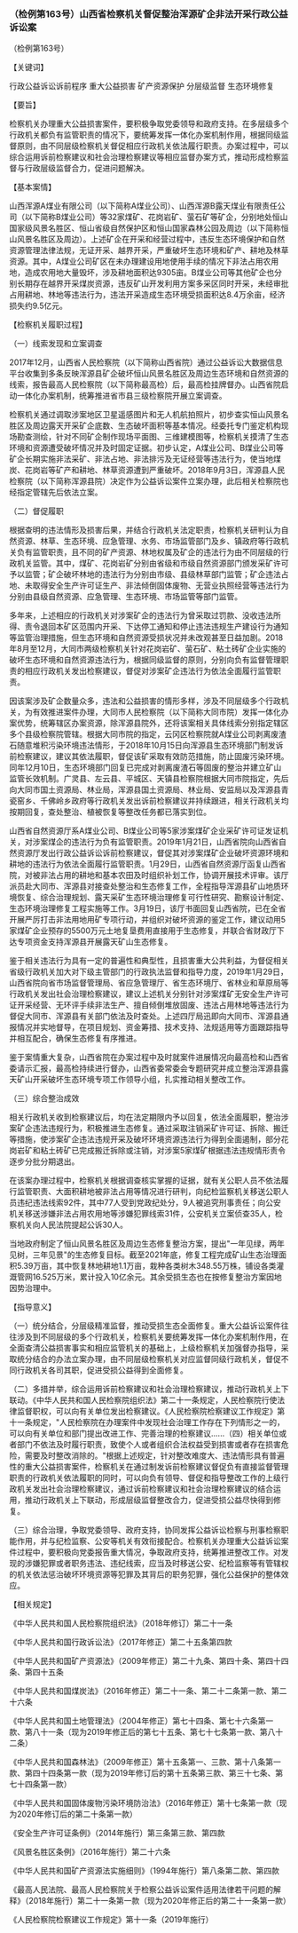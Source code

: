 ### （检例第163号）山西省检察机关督促整治浑源矿企非法开采行政公益诉讼案
（检例第163号）

【关键词】

行政公益诉讼诉前程序 重大公益损害 矿产资源保护 分层级监督 生态环境修复

【要旨】

检察机关办理重大公益损害案件，要积极争取党委领导和政府支持。在多层级多个行政机关都负有监管职责的情况下，要统筹发挥一体化办案机制作用，根据同级监督原则，由不同层级检察机关督促相应行政机关依法履行职责。办案过程中，可以综合运用诉前检察建议和社会治理检察建议等相应监督办案方式，推动形成检察监督与行政层级监督合力，促进问题解决。

【基本案情】

山西浑源A煤业有限公司（以下简称A煤业公司）、山西浑源B露天煤业有限责任公司（以下简称B煤业公司）等32家煤矿、花岗岩矿、萤石矿等矿企，分别地处恒山国家级风景名胜区、恒山省级自然保护区和恒山国家森林公园及周边（以下简称恒山风景名胜区及周边）。上述矿企在开采和经营过程中，违反生态环境保护和自然资源管理法律法规，无证开采、越界开采，严重破坏生态环境和矿产、耕地及林草资源。其中，A煤业公司矿区在未办理建设用地使用手续的情况下非法占用农用地，造成农用地大量毁坏，涉及耕地面积达9305亩。B煤业公司等其他矿企也分别长期存在越界开采煤炭资源，违反矿山开发利用方案多采区同时开采，未经审批占用耕地、林地等违法行为，违法开采造成生态环境受损面积达8.4万余亩，经济损失约9.5亿元。

【检察机关履职过程】

（一）线索发现和立案调查

2017年12月，山西省人民检察院（以下简称山西省院）通过公益诉讼大数据信息平台收集到多条反映浑源县矿企破坏恒山风景名胜区及周边生态环境和自然资源的线索，报告最高人民检察院（以下简称最高检）后，最高检挂牌督办。山西省院启动一体化办案机制，统筹推进省市县三级检察院开展立案调查。

检察机关通过调取涉案地区卫星遥感图片和无人机航拍照片，初步查实恒山风景名胜区及周边露天开采矿企底数、生态破坏面积等基本情况。经委托专门鉴定机构现场勘查测绘，针对不同矿企制作现场平面图、三维建模图等，检察机关摸清了生态环境和资源遭受破坏情况并及时固定证据。初步认定，A煤业公司、B煤业公司等矿企长期实施非法采矿、非法占地、非法排污及无证经营等违法行为，使当地煤炭、花岗岩等矿产和耕地、林草资源遭到严重破坏。2018年9月3日，浑源县人民检察院（以下简称浑源县院）决定作为公益诉讼案件立案办理，此后相关检察院也经指定管辖先后依法立案。

（二）督促履职

根据查明的违法情形及损害后果，并结合行政机关法定职责，检察机关研判认为自然资源、林草、生态环境、应急管理、水务、市场监管部门及乡、镇政府等行政机关负有监管职责，且不同的矿产资源、林地权属及矿企的违法行为由不同层级的行政机关监管。其中，煤矿、花岗岩矿分别由省级和市级自然资源部门颁发采矿许可予以监管；矿企破坏林地的违法行为分别由市级、县级林草部门监管；矿企违法占地、未取得安全生产许可证生产、非法倾倒固体废物、无营业执照经营等违法行为分别由县级自然资源、应急管理、生态环境、市场监管等部门监管。

多年来，上述相应的行政机关对涉案矿企的违法行为曾采取过罚款、没收违法所得、责令退回本矿区范围内开采、下达停工通知和停止违法违规生产建设行为通知等监管治理措施，但生态环境和自然资源受损状况并未改观甚至日益加剧。2018年8月至12月，大同市两级检察机关针对花岗岩矿、萤石矿、粘土砖矿企业实施的破坏生态环境和自然资源违法行为，根据同级监督的原则，分别向负有监督管理职责的相应行政机关发出检察建议，督促对涉案矿企违法行为依法全面履行监管职责。

因该案涉及矿企数量众多，违法和公益损害的情形多样，涉及不同层级多个行政机关，为有效推进案件办理，大同市人民检察院（以下简称大同市院）发挥一体化办案优势，统筹辖区办案资源，除浑源县院外，还将该案相关具体线索分别指定辖区多个县级检察院管辖。根据大同市院的指定，云冈区检察院就A煤业公司剥离废渣石随意堆积污染环境违法情形，于2018年10月15日向浑源县生态环境部门制发诉前检察建议，建议其依法履职，督促该矿采取有效防范措施，防止固废污染环境。同年12月10日，生态环境部门回复已完成对剥离废渣石等固废的整治并建立矿山监管长效机制。广灵县、左云县、平城区、天镇县检察院根据大同市院指定，先后向大同市国土资源局、林业局，浑源县国土资源局、林业局、安监局以及浑源县青瓷窑乡、千佛岭乡政府等行政机关发出诉前检察建议并持续跟进，相关行政机关均按期回复，查处整治、植被恢复等整改任务都已落实到位。

山西省自然资源厅系A煤业公司、B煤业公司等5家涉案煤矿企业采矿许可证发证机关，对涉案煤企的违法行为负有监管职责。2019年1月21日，山西省院向山西省自然资源厅发出行政公益诉讼诉前检察建议，督促其对涉案煤矿企业破坏资源环境和耕地的违法行为依法全面履行监管职责。1月29日，山西省自然资源厅函复山西省院，对被非法占用的耕地和基本农田及时组织补划工作，协调开展技术评审。该厅派员赴大同市、浑源县对接查处整治和生态修复工作，全程指导浑源县矿山地质环境恢复、综合治理规划、露天采矿生态环境治理修复可行性研究、勘察设计制定、生态环境治理修复工程实施等工作。3月19日，该厅书面回复山西省院，已在全省开展严厉打击非法用地用矿专项行动，并组织对破坏资源的鉴定工作，建议动用5家煤矿企业预存的5500万元土地复垦费用直接用于生态修复，并联合省财政厅下达专项资金支持浑源县开展露天矿山生态修复。

鉴于相关违法行为具有一定的普遍性和典型性，且损害重大公共利益，为督促相关省级行政机关加大对下级主管部门的行政执法监督和指导力度，2019年1月29日，山西省院向省市场监督管理局、省应急管理厅、省生态环境厅、省林业和草原局等行政机关发出社会治理检察建议，建议上述机关分别针对涉案煤矿无安全生产许可证开采经营、无环评手续非法生产、擅自倾倒堆放固废、违法占用林地等违法行为督促大同市、浑源县有关部门依法及时查处。上述四厅局迅即向大同市、浑源县通报情况并实地督导，在项目规划、资金筹措、技术支持、法规适用等方面跟踪指导并相互配合，确保生态修复有序推进。

鉴于案情重大复杂，山西省院在办案过程中及时就案件进展情况向最高检和山西省委请示汇报，最高检持续进行督办，山西省委常委会专题研究并成立整治浑源县露天矿山开采破坏生态环境专项工作领导小组，扎实推动相关整改工作。

（三）综合整治成效

相关行政机关收到检察建议后，均在法定期限内予以回复，依法全面履职，整治涉案矿企违法违规行为，积极推进生态修复。通过采取注销采矿许可证、拆除、搬迁等措施，使涉案矿企违法违规开采及破坏环境资源违法行为得到全面遏制，部分花岗岩矿和粘土砖矿已完成搬迁拆除或注销，对涉案5家煤矿根据违法违规情形责令逐步分批分期退出。

在该案办理过程中，检察机关根据调查核实掌握的证据，就有关公职人员不依法履行监管职责、大面积耕地被非法占用等情况进行研判，向纪检监察机关移送公职人员违纪违法线索92件，其中77人受到党政纪处分，9人被追究刑事责任；向公安机关移送涉嫌非法占用农用地等涉嫌犯罪线索31件，公安机关立案侦查35人，检察机关向人民法院提起公诉30人。

当地政府制定了恒山风景名胜区及周边生态修复整治方案，提出"一年见绿，两年见树，三年见景"的生态修复目标。截至2021年底，修复工程完成矿山生态治理面积5.39万亩，其中恢复林地耕地1.1万亩，栽种各类树木348.55万株，铺设各类灌溉管网16.525万米，累计投入10亿余元。其余受损生态也在按修复整治方案因地因势治理中。

【指导意义】

（一）统分结合，分层级精准监督，推动受损生态全面修复。重大公益诉讼案件往往涉及到不同层级的多个行政机关，检察机关要统筹发挥一体化办案机制作用，在全面查清公益损害事实和相应监管机关的基础上，上级检察机关加强督办指导，采取统分结合的办法立案办理，由不同层级检察机关对应监督同级行政机关，督促不同行政机关各司其职，促进受损公益得到全面修复。

（二）多措并举，综合运用诉前检察建议和社会治理检察建议，推动行政机关上下联动。《中华人民共和国人民检察院组织法》第二十一条规定，人民检察院行使法律监督职权，可以向有关单位发出检察建议。《人民检察院检察建议工作规定》第十一条规定，"人民检察院在办理案件中发现社会治理工作存在下列情形之一的，可以向有关单位和部门提出改进工作、完善治理的检察建议......（四）相关单位或者部门不依法及时履行职责，致使个人或者组织合法权益受到损害或者存在损害危险，需要及时整改消除的。"根据上述规定，针对整改难度大、违法情形具有普遍性的重大公益损害案件，检察机关在通过制发诉前检察建议督促负有直接监督管理职责的行政机关依法履职的同时，可以向负有领导、督促和指导整改工作的上级行政机关发出社会治理检察建议，通过诉前检察建议和社会治理检察建议的结合运用，推动行政机关上下联动，形成层级监督整改合力，促进受损公益尽快得到修复。

（三）综合治理，争取党委领导、政府支持，协同发挥公益诉讼检察与刑事检察职能作用，并与纪检监察、公安等机关有效衔接配合。检察机关办理重大公益诉讼案件过程中，要积极向党委报告重大情况，争取政府支持，统筹推进整改工作。对发现的涉嫌犯罪或者职务违法、违纪线索，应当及时移送公安、纪检监察等有管辖权的机关依法惩治破坏环境资源等犯罪及其背后的职务犯罪，强化公益保护的整体效应。

【相关规定】

《中华人民共和国人民检察院组织法》（2018年修订）第二十一条

《中华人民共和国行政诉讼法》（2017年修正）第二十五条第四款

《中华人民共和国矿产资源法》（2009年修正）第二十九条、第四十条、第四十四条、第四十五条

《中华人民共和国煤炭法》（2016年修正）第二十一条、第二十二条第一款、第二十六条

《中华人民共和国土地管理法》（2004年修正）第七十四条、第七十六条第一款、第八十一条（现为2019年修正后的第七十五条、第七十七条第一款、第八十二条）

《中华人民共和国森林法》（2009年修正）第十五条第一、三款、第十八条第一款、第四十四条第一款（现为2019年修订后的第十五条第三款、第三十七条、第七十四条第一款）

《中华人民共和国固体废物污染环境防治法》（2016年修正）第十七条第一款（现为2020年修订后的第二十条第一款）

《安全生产许可证条例》（2014年施行）第三条第三款、第四款

《风景名胜区条例》（2016年施行）第二十六条

《中华人民共和国矿产资源法实施细则》（1994年施行）第八条第二款、第四款

《最高人民法院、最高人民检察院关于检察公益诉讼案件适用法律若干问题的解释》（2018年施行）第二十一条第一款（现为2020年修正后的第二十一条第一款）

《人民检察院检察建议工作规定》第十一条（2019年施行）
